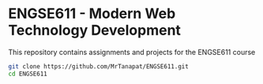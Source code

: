 # ENGSE611 - Modern Web Technology Development

This repository contains assignments and projects for the ENGSE611 course

```bash
git clone https://github.com/MrTanapat/ENGSE611.git
cd ENGSE611
